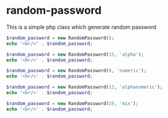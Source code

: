 # random-password
This is a simple php class which generate random password

```php
$random_password = new RandomPassword();
echo '<br/>' . $random_password;
```
```php
$random_password = new RandomPassword(15, 'alpha');
echo '<br/>' . $random_password;
```
```php
$random_password = new RandomPassword(8, 'numeric');
echo '<br/>' . $random_password;
```
```php
$random_password = new RandomPassword(13, 'alphanumeric');
echo '<br/>' . $random_password;
```
```php
$random_password = new RandomPassword(19, 'mix');
echo '<br/>' . $random_password;
```
